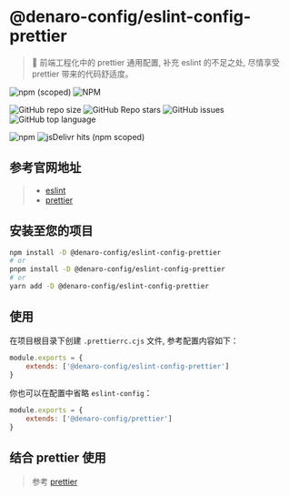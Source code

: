 # @denaro-config/eslint-config-prettier

> :tada: 前端工程化中的 prettier 通用配置, 补充 eslint 的不足之处, 尽情享受 prettier 带来的代码舒适度。

![npm (scoped)](https://img.shields.io/npm/v/%40denaro-config/eslint-config-prettier)
![NPM](https://img.shields.io/npm/l/%40denaro-config%2Feslint-config-prettier)

![GitHub repo size](https://img.shields.io/github/repo-size/denaro-org/frontend-engineering-config)
![GitHub Repo stars](https://img.shields.io/github/stars/denaro-org/frontend-engineering-config)
![GitHub issues](https://img.shields.io/github/issues/denaro-org/frontend-engineering-config)
![GitHub top language](https://img.shields.io/github/languages/top/denaro-org/frontend-engineering-config)

![npm](https://img.shields.io/npm/dw/%40denaro-config/eslint-config-prettier)
![jsDelivr hits (npm scoped)](https://img.shields.io/jsdelivr/npm/hd/%40denaro-config%2Feslint-config-prettier)

## 参考官网地址

> -   [eslint](https://eslint.org/)
> -   [prettier](https://prettier.io/)

## 安装至您的项目

```bash
npm install -D @denaro-config/eslint-config-prettier
# or
pnpm install -D @denaro-config/eslint-config-prettier
# or
yarn add -D @denaro-config/eslint-config-prettier
```

## 使用

在项目根目录下创建 `.prettierrc.cjs` 文件, 参考配置内容如下：

```js
module.exports = {
    extends: ['@denaro-config/eslint-config-prettier']
}
```

你也可以在配置中省略 `eslint-config`：

```js
module.exports = {
    extends: ['@denaro-config/prettier']
}
```

## 结合 prettier 使用

> 参考 [prettier](../prettier/README.md)

